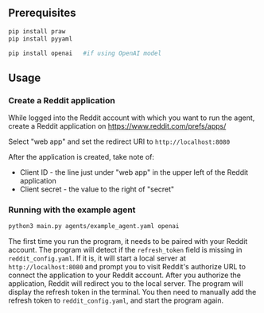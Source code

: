 ## Prerequisites

```bash
pip install praw
pip install pyyaml

pip install openai   #if using OpenAI model
```

## Usage

### Create a Reddit application

While logged into the Reddit account with which you want to run the agent,
create a Reddit application on https://www.reddit.com/prefs/apps/

Select "web app" and set the redirect URI to `http://localhost:8080`

After the application is created, take note of:

- Client ID - the line just under "web app" in the upper left of the Reddit application
- Client secret - the value to the right of "secret"

### Running with the example agent

```bash
python3 main.py agents/example_agent.yaml openai
```

The first time you run the program, it needs to be paired with your Reddit account.
The program will detect if the `refresh_token` field is missing in `reddit_config.yaml`.
If it is, it will start a local server at `http://localhost:8080`
and prompt you to visit Reddit's authorize URL to connect the application to your Reddit account.
After you authorize the application, Reddit will redirect you to the local server.
The program will display the refresh token in the terminal.
You then need to manually add the refresh token to `reddit_config.yaml`, and start the program again.
